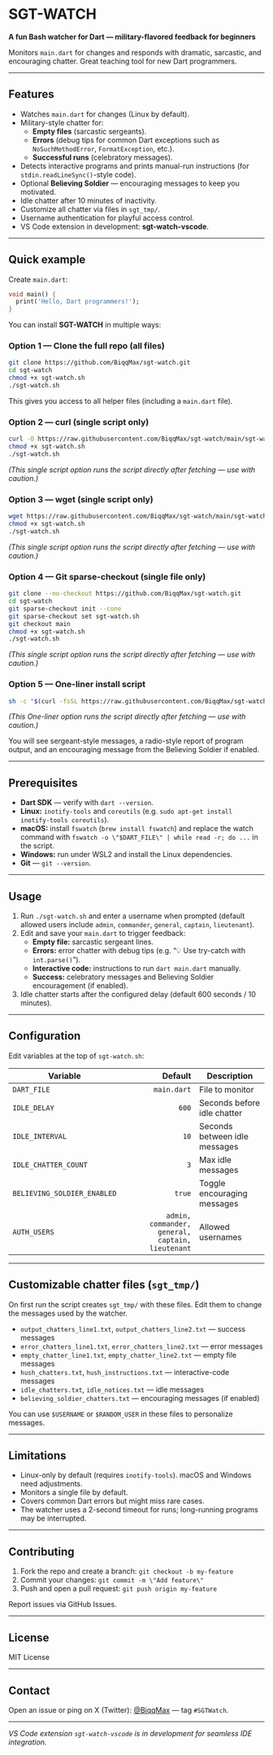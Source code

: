 # SGT-WATCH

**A fun Bash watcher for Dart — military-flavored feedback for beginners**

Monitors `main.dart` for changes and responds with dramatic, sarcastic, and encouraging chatter. Great teaching tool for new Dart programmers.

---

## Features

- Watches `main.dart` for changes (Linux by default).
- Military-style chatter for:
  - **Empty files** (sarcastic sergeants).
  - **Errors** (debug tips for common Dart exceptions such as `NoSuchMethodError`, `FormatException`, etc.).
  - **Successful runs** (celebratory messages).
- Detects interactive programs and prints manual-run instructions (for `stdin.readLineSync()`-style code).
- Optional **Believing Soldier** — encouraging messages to keep you motivated.
- Idle chatter after 10 minutes of inactivity.
- Customize all chatter via files in `sgt_tmp/`.
- Username authentication for playful access control.
- VS Code extension in development: **sgt-watch-vscode**.

---

## Quick example

Create `main.dart`:

```dart
void main() {
  print('Hello, Dart programmers!');
}
```

You can install **SGT-WATCH** in multiple ways:

### Option 1 — Clone the full repo (all files)
```bash
git clone https://github.com/BiqqMax/sgt-watch.git
cd sgt-watch
chmod +x sgt-watch.sh
./sgt-watch.sh
```
This gives you access to all helper files (including a `main.dart` file).

### Option 2 — curl (single script only)
```bash
curl -O https://raw.githubusercontent.com/BiqqMax/sgt-watch/main/sgt-watch.sh
chmod +x sgt-watch.sh
./sgt-watch.sh
```
*(This single script option runs the script directly after fetching — use with caution.)* 

### Option 3 — wget (single script only)
```bash
wget https://raw.githubusercontent.com/BiqqMax/sgt-watch/main/sgt-watch.sh
chmod +x sgt-watch.sh
./sgt-watch.sh
```
*(This single script option runs the script directly after fetching — use with caution.)*

### Option 4 — Git sparse-checkout (single file only)
```bash
git clone --no-checkout https://github.com/BiqqMax/sgt-watch.git
cd sgt-watch
git sparse-checkout init --cone
git sparse-checkout set sgt-watch.sh
git checkout main
chmod +x sgt-watch.sh
./sgt-watch.sh
```
*(This single script option runs the script directly after fetching — use with caution.)*

### Option 5 — One-liner install script
```bash
sh -c "$(curl -fsSL https://raw.githubusercontent.com/BiqqMax/sgt-watch/main/sgt-watch.sh)"
```

*(This One-liner option runs the script directly after fetching — use with caution.)*

You will see sergeant-style messages, a radio-style report of program output, and an encouraging message from the Believing Soldier if enabled.

---

## Prerequisites

- **Dart SDK** — verify with `dart --version`.
- **Linux:** `inotify-tools` and `coreutils` (e.g. `sudo apt-get install inotify-tools coreutils`).
- **macOS:** install `fswatch` (`brew install fswatch`) and replace the watch command with `fswatch -o \"$DART_FILE\" | while read -r; do ...` in the script.
- **Windows:** run under WSL2 and install the Linux dependencies.
- **Git** — `git --version`.

---

## Usage

1. Run `./sgt-watch.sh` and enter a username when prompted (default allowed users include `admin`, `commander`, `general`, `captain`, `lieutenant`).
2. Edit and save your `main.dart` to trigger feedback:
   - **Empty file:** sarcastic sergeant lines.
   - **Errors:** error chatter with debug tips (e.g. “💡 Use try-catch with `int.parse()`”).
   - **Interactive code:** instructions to run `dart main.dart` manually.
   - **Success:** celebratory messages and Believing Soldier encouragement (if enabled).
3. Idle chatter starts after the configured delay (default 600 seconds / 10 minutes).

---

## Configuration

Edit variables at the top of `sgt-watch.sh`:

| Variable | Default | Description |
|---|---:|---|
| `DART_FILE` | `main.dart` | File to monitor |
| `IDLE_DELAY` | `600` | Seconds before idle chatter |
| `IDLE_INTERVAL` | `10` | Seconds between idle messages |
| `IDLE_CHATTER_COUNT` | `3` | Max idle messages |
| `BELIEVING_SOLDIER_ENABLED` | `true` | Toggle encouraging messages |
| `AUTH_USERS` | `admin, commander, general, captain, lieutenant` | Allowed usernames |

---

## Customizable chatter files (`sgt_tmp/`)

On first run the script creates `sgt_tmp/` with these files. Edit them to change the messages used by the watcher.

- `output_chatters_line1.txt`, `output_chatters_line2.txt` — success messages
- `error_chatters_line1.txt`, `error_chatters_line2.txt` — error messages
- `empty_chatter_line1.txt`, `empty_chatter_line2.txt` — empty file messages
- `hush_chatters.txt`, `hush_instructions.txt` — interactive-code messages
- `idle_chatters.txt`, `idle_notices.txt` — idle messages
- `believing_soldier_chatters.txt` — encouraging messages (if enabled)

You can use `$USERNAME` or `$RANDOM_USER` in these files to personalize messages.

---

## Limitations

- Linux-only by default (requires `inotify-tools`). macOS and Windows need adjustments.
- Monitors a single file by default.
- Covers common Dart errors but might miss rare cases.
- The watcher uses a 2-second timeout for runs; long-running programs may be interrupted.

---

## Contributing

1. Fork the repo and create a branch: `git checkout -b my-feature`
2. Commit your changes: `git commit -m \"Add feature\"`
3. Push and open a pull request: `git push origin my-feature`

Report issues via GitHub Issues.

---

## License

MIT License

---

## Contact

Open an issue or ping on X (Twitter): [@BiqqMax](https://x.com/BiqqMax) — tag `#SGTWatch`.

---

*VS Code extension `sgt-watch-vscode` is in development for seamless IDE integration.*
